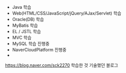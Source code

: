 - Java 학습
- Web(HTML/CSS/JavaScript/jQuery/AJax/Servlet) 학습
- Oracle(DB) 학습
- MyBatis 학습
- EL / JSTL 학습
- MVC 학습
- MySQL 학습 진행중
- NaverCloudPlatform 진행중
- 


https://blog.naver.com/sck2270
학습한 것 기술했던 블로그


